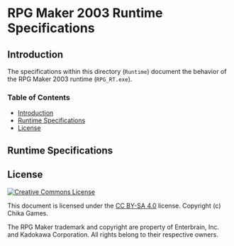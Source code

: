 # RPG Maker 2003 Runtime Specifications
## Introduction
The specifications within this directory (`Runtime`) document the behavior of the RPG Maker 2003 runtime (`RPG_RT.exe`).

### Table of Contents
* [Introduction](#introduction)
* [Runtime Specifications](#runtime-specifications)
* [License](#license)

## Runtime Specifications

## License
[![Creative Commons License](https://i.creativecommons.org/l/by-sa/4.0/88x31.png)](http://creativecommons.org/licenses/by-sa/4.0/)

This document is licensed under the [CC BY-SA 4.0](http://creativecommons.org/licenses/by-sa/4.0/) license. Copyright (c) Chika Games.

The RPG Maker trademark and copyright are property of Enterbrain, Inc. and Kadokawa Corporation. All rights belong to their respective owners.
